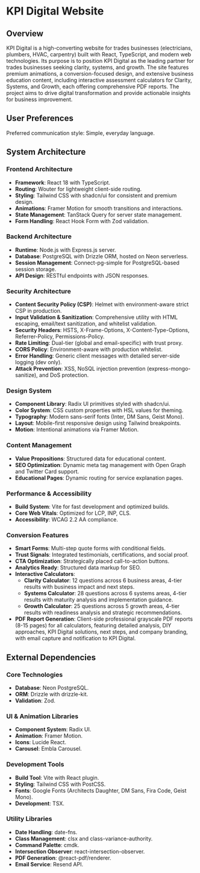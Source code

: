 # KPI Digital Website

## Overview
KPI Digital is a high-converting website for trades businesses (electricians, plumbers, HVAC, carpentry) built with React, TypeScript, and modern web technologies. Its purpose is to position KPI Digital as the leading partner for trades businesses seeking clarity, systems, and growth. The site features premium animations, a conversion-focused design, and extensive business education content, including interactive assessment calculators for Clarity, Systems, and Growth, each offering comprehensive PDF reports. The project aims to drive digital transformation and provide actionable insights for business improvement.

## User Preferences
Preferred communication style: Simple, everyday language.

## System Architecture

### Frontend Architecture
- **Framework**: React 18 with TypeScript.
- **Routing**: Wouter for lightweight client-side routing.
- **Styling**: Tailwind CSS with shadcn/ui for consistent and premium design.
- **Animations**: Framer Motion for smooth transitions and interactions.
- **State Management**: TanStack Query for server state management.
- **Form Handling**: React Hook Form with Zod validation.

### Backend Architecture
- **Runtime**: Node.js with Express.js server.
- **Database**: PostgreSQL with Drizzle ORM, hosted on Neon serverless.
- **Session Management**: Connect-pg-simple for PostgreSQL-based session storage.
- **API Design**: RESTful endpoints with JSON responses.

### Security Architecture
- **Content Security Policy (CSP)**: Helmet with environment-aware strict CSP in production.
- **Input Validation & Sanitization**: Comprehensive utility with HTML escaping, email/text sanitization, and whitelist validation.
- **Security Headers**: HSTS, X-Frame-Options, X-Content-Type-Options, Referrer-Policy, Permissions-Policy.
- **Rate Limiting**: Dual-tier (global and email-specific) with trust proxy.
- **CORS Policy**: Environment-aware with production whitelist.
- **Error Handling**: Generic client messages with detailed server-side logging (dev only).
- **Attack Prevention**: XSS, NoSQL injection prevention (express-mongo-sanitize), and DoS protection.

### Design System
- **Component Library**: Radix UI primitives styled with shadcn/ui.
- **Color System**: CSS custom properties with HSL values for theming.
- **Typography**: Modern sans-serif fonts (Inter, DM Sans, Geist Mono).
- **Layout**: Mobile-first responsive design using Tailwind breakpoints.
- **Motion**: Intentional animations via Framer Motion.

### Content Management
- **Value Propositions**: Structured data for educational content.
- **SEO Optimization**: Dynamic meta tag management with Open Graph and Twitter Card support.
- **Educational Pages**: Dynamic routing for service explanation pages.

### Performance & Accessibility
- **Build System**: Vite for fast development and optimized builds.
- **Core Web Vitals**: Optimized for LCP, INP, CLS.
- **Accessibility**: WCAG 2.2 AA compliance.

### Conversion Features
- **Smart Forms**: Multi-step quote forms with conditional fields.
- **Trust Signals**: Integrated testimonials, certifications, and social proof.
- **CTA Optimization**: Strategically placed call-to-action buttons.
- **Analytics Ready**: Structured data markup for SEO.
- **Interactive Calculators**:
    - **Clarity Calculator**: 12 questions across 6 business areas, 4-tier results with business impact and next steps.
    - **Systems Calculator**: 28 questions across 6 systems areas, 4-tier results with maturity analysis and implementation guidance.
    - **Growth Calculator**: 25 questions across 5 growth areas, 4-tier results with readiness analysis and strategic recommendations.
- **PDF Report Generation**: Client-side professional grayscale PDF reports (8-15 pages) for all calculators, featuring detailed analysis, DIY approaches, KPI Digital solutions, next steps, and company branding, with email capture and notification to KPI Digital.

## External Dependencies

### Core Technologies
- **Database**: Neon PostgreSQL.
- **ORM**: Drizzle with drizzle-kit.
- **Validation**: Zod.

### UI & Animation Libraries
- **Component System**: Radix UI.
- **Animation**: Framer Motion.
- **Icons**: Lucide React.
- **Carousel**: Embla Carousel.

### Development Tools
- **Build Tool**: Vite with React plugin.
- **Styling**: Tailwind CSS with PostCSS.
- **Fonts**: Google Fonts (Architects Daughter, DM Sans, Fira Code, Geist Mono).
- **Development**: TSX.

### Utility Libraries
- **Date Handling**: date-fns.
- **Class Management**: clsx and class-variance-authority.
- **Command Palette**: cmdk.
- **Intersection Observer**: react-intersection-observer.
- **PDF Generation**: @react-pdf/renderer.
- **Email Service**: Resend API.